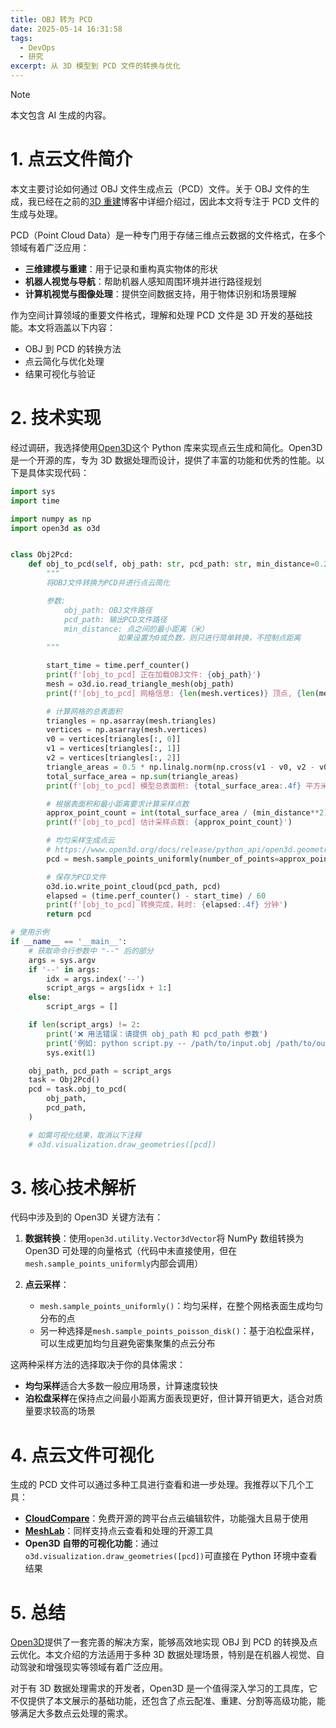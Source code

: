 ```yaml
---
title: OBJ 转为 PCD
date: 2025-05-14 16:31:58
tags:
  - DevOps
  - 研究
excerpt: 从 3D 模型到 PCD 文件的转换与优化
---
```


> [!NOTE]
> 本文包含 AI 生成的内容。

# 1. 点云文件简介

本文主要讨论如何通过 OBJ 文件生成点云（PCD）文件。关于 OBJ 文件的生成，我已经在之前的[3D 重建](https://nnsay.cn/2025/03/24/3d-reconstruction/)博客中详细介绍过，因此本文将专注于 PCD 文件的生成与处理。

PCD（Point Cloud Data）是一种专门用于存储三维点云数据的文件格式，在多个领域有着广泛应用：

- **三维建模与重建**：用于记录和重构真实物体的形状
- **机器人视觉与导航**：帮助机器人感知周围环境并进行路径规划
- **计算机视觉与图像处理**：提供空间数据支持，用于物体识别和场景理解

作为空间计算领域的重要文件格式，理解和处理 PCD 文件是 3D 开发的基础技能。本文将涵盖以下内容：

- OBJ 到 PCD 的转换方法
- 点云简化与优化处理
- 结果可视化与验证

# 2. 技术实现

经过调研，我选择使用[Open3D](https://www.open3d.org/)这个 Python 库来实现点云生成和简化。Open3D 是一个开源的库，专为 3D 数据处理而设计，提供了丰富的功能和优秀的性能。以下是具体实现代码：

```python
import sys
import time

import numpy as np
import open3d as o3d


class Obj2Pcd:
    def obj_to_pcd(self, obj_path: str, pcd_path: str, min_distance=0.2):
        """
        将OBJ文件转换为PCD并进行点云简化

        参数:
            obj_path: OBJ文件路径
            pcd_path: 输出PCD文件路径
            min_distance: 点之间的最小距离（米）
                        如果设置为0或负数，则只进行简单转换，不控制点距离
        """

        start_time = time.perf_counter()
        print(f'[obj_to_pcd] 正在加载OBJ文件: {obj_path}')
        mesh = o3d.io.read_triangle_mesh(obj_path)
        print(f'[obj_to_pcd] 网格信息: {len(mesh.vertices)} 顶点, {len(mesh.triangles)} 三角形')

        # 计算网格的总表面积
        triangles = np.asarray(mesh.triangles)
        vertices = np.asarray(mesh.vertices)
        v0 = vertices[triangles[:, 0]]
        v1 = vertices[triangles[:, 1]]
        v2 = vertices[triangles[:, 2]]
        triangle_areas = 0.5 * np.linalg.norm(np.cross(v1 - v0, v2 - v0), axis=1)
        total_surface_area = np.sum(triangle_areas)
        print(f'[obj_to_pcd] 模型总表面积: {total_surface_area:.4f} 平方米')

        # 根据表面积和最小距离要求计算采样点数
        approx_point_count = int(total_surface_area / (min_distance**2))
        print(f'[obj_to_pcd] 估计采样点数: {approx_point_count}')

        # 均匀采样生成点云
        # https://www.open3d.org/docs/release/python_api/open3d.geometry.TriangleMesh.html#open3d.geometry.TriangleMesh.sample_points_uniformly
        pcd = mesh.sample_points_uniformly(number_of_points=approx_point_count)

        # 保存为PCD文件
        o3d.io.write_point_cloud(pcd_path, pcd)
        elapsed = (time.perf_counter() - start_time) / 60
        print(f'[obj_to_pcd] 转换完成，耗时: {elapsed:.4f} 分钟')
        return pcd

# 使用示例
if __name__ == '__main__':
    # 获取命令行参数中 "--" 后的部分
    args = sys.argv
    if '--' in args:
        idx = args.index('--')
        script_args = args[idx + 1:]
    else:
        script_args = []

    if len(script_args) != 2:
        print('❌ 用法错误：请提供 obj_path 和 pcd_path 参数')
        print('例如: python script.py -- /path/to/input.obj /path/to/output.pcd')
        sys.exit(1)

    obj_path, pcd_path = script_args
    task = Obj2Pcd()
    pcd = task.obj_to_pcd(
        obj_path,
        pcd_path,
    )

    # 如需可视化结果，取消以下注释
    # o3d.visualization.draw_geometries([pcd])
```

# 3. 核心技术解析

代码中涉及到的 Open3D 关键方法有：

1. **数据转换**：使用`open3d.utility.Vector3dVector`将 NumPy 数组转换为 Open3D 可处理的向量格式（代码中未直接使用，但在`mesh.sample_points_uniformly`内部会调用）

2. **点云采样**：
   - `mesh.sample_points_uniformly()`：均匀采样，在整个网格表面生成均匀分布的点
   - 另一种选择是`mesh.sample_points_poisson_disk()`：基于泊松盘采样，可以生成更加均匀且避免密集聚集的点云分布

这两种采样方法的选择取决于你的具体需求：

- **均匀采样**适合大多数一般应用场景，计算速度较快
- **泊松盘采样**在保持点之间最小距离方面表现更好，但计算开销更大，适合对质量要求较高的场景

# 4. 点云文件可视化

生成的 PCD 文件可以通过多种工具进行查看和进一步处理。我推荐以下几个工具：

- **[CloudCompare](https://www.danielgm.net/cc/)**：免费开源的跨平台点云编辑软件，功能强大且易于使用
- **[MeshLab](https://www.meshlab.net/)**：同样支持点云查看和处理的开源工具
- **Open3D 自带的可视化功能**：通过`o3d.visualization.draw_geometries([pcd])`可直接在 Python 环境中查看结果

# 5. 总结

[Open3D](https://www.open3d.org/)提供了一套完善的解决方案，能够高效地实现 OBJ 到 PCD 的转换及点云优化。本文介绍的方法适用于多种 3D 数据处理场景，特别是在机器人视觉、自动驾驶和增强现实等领域有着广泛应用。

对于有 3D 数据处理需求的开发者，Open3D 是一个值得深入学习的工具库，它不仅提供了本文展示的基础功能，还包含了点云配准、重建、分割等高级功能，能够满足大多数点云处理的需求。
